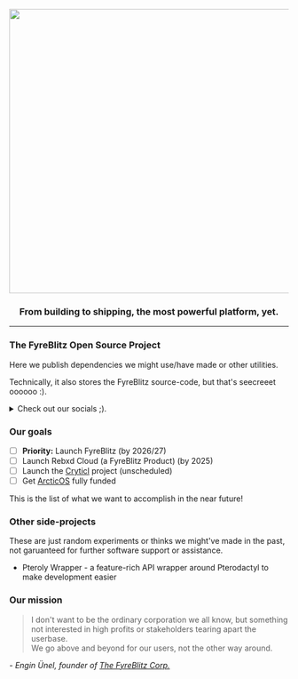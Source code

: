 <p align="center">
  <img src="https://github.com/user-attachments/assets/f53f53ce-52e8-4ad7-95ab-0387957bb57e" width="512px"/>
</p>
<h3 align="center">
 From building to shipping, the most powerful platform, yet. 
</h3>

---

### The FyreBlitz Open Source Project

Here we publish dependencies we might use/have made or other utilities.

Technically, it also stores the FyreBlitz source-code, but that's seecreeet oooooo :).
<details>
  <summary>Check out our socials ;).</summary>
  <pre>
<b>Website:</b> <a href="https://fyreblitz.com">fyreblitz.com</a>
<b>Discord:</b> <a href="https://discord.gg/8dUwGewqfv">discord.gg</a>
<b>YouTube:</b> <a href="https://www.youtube.com/@FyreBlitz">youtube.com</a>
</pre>
</details>

### Our goals

- [ ] **Priority:** Launch FyreBlitz (by 2026/27)
- [ ] Launch Rebxd Cloud (a FyreBlitz Product) (by 2025)
- [ ] Launch the [Cryticl](https://cryticl.com) project (unscheduled)
- [ ] Get [ArcticOS](https://arcticos.org) fully funded

This is the list of what we want to accomplish in the near future!

### Other side-projects

These are just random experiments or thinks we might've made in the past, not garuanteed for further software support or assistance.

- Pteroly Wrapper - a feature-rich API wrapper around Pterodactyl to make development easier

### Our mission
> I don't want to be the ordinary corporation we all know, but something not interested in high profits or stakeholders tearing apart the userbase.<br>
> We go above and beyond for our users, not the other way around.

*\- Engin Ünel, founder of [The FyreBlitz Corp.](https://fyreblitz.com/)*
